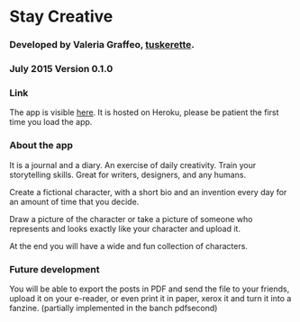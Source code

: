 Stay Creative
=============

### Developed by Valeria Graffeo, [tuskerette](http://www.tuskerette.com).

### July 2015 Version 0.1.0


### Link
The app is visible [here](https://staycreative.herokuapp.com/).
It is hosted on Heroku, please be patient the first time you load the app.


### About the app
It is a journal and a diary. An exercise of daily creativity.
Train your storytelling skills. Great for writers, designers, and any humans.

Create a fictional character, with a short bio and an invention every day for an amount of time that you decide.

Draw a picture of the character or take a picture of someone who represents and looks exactly like your character and upload it.

At the end you will have a wide and fun collection of characters.


### Future development
You will be able to export the posts in PDF and send the file to your friends, upload it on your e-reader, or even print it in paper, xerox it and turn it into a fanzine.
(partially implemented in the banch pdfsecond)





